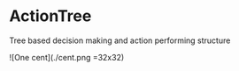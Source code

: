 # ActionTree
Tree based decision making and action performing structure

![One cent](./cent.png =32x32)
